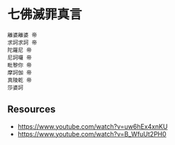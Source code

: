 # 七佛滅罪真言

```text
離婆離婆 帝
求訶求訶 帝　
陀羅尼 帝
尼訶囉 帝　
毗黎你 帝
摩訶伽 帝　
真陵乾 帝　
莎婆訶
```

## Resources

- <https://www.youtube.com/watch?v=uw6hEx4xnKU>
- <https://www.youtube.com/watch?v=B_WfuUt2PH0>

